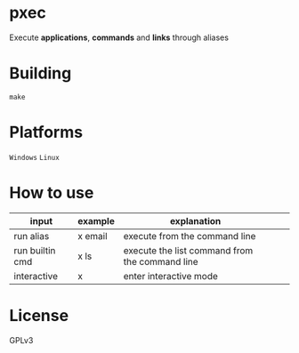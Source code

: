 # pxec
Execute **applications**, **commands** and **links** through aliases

# Building
``make``

# Platforms
``Windows``  ``Linux``

# How to use
| input            | example          | explanation                                      |   |     |
|------------------|------------------|--------------------------------------------------|---|-----|
| run alias        | x email          | execute <alias> from the command line            |   |     |
| run builtin cmd  | x ls             | execute the list command from the command line   |   |     |
| interactive      | x                | enter interactive mode                           |   |     |

# License
GPLv3
